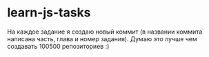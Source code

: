 # learn-js-tasks
На каждое задание я создаю новый коммит (в названии коммита написана часть, глава и номер задания).
Думаю это лучше чем создавать 100500 репозиториев :)
